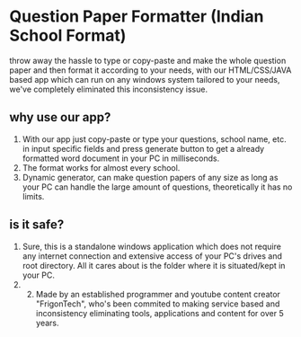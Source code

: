 # Question Paper Formatter (Indian School Format)
throw away the hassle to type or copy-paste and make the whole question paper and then format it according to your needs, with our HTML/CSS/JAVA based app which can run on any windows system tailored to your needs, we've completely eliminated this inconsistency issue.



## why use our app? 
1. With our app just copy-paste or type your questions, school name, etc. in input specific fields and press generate button to get a already formatted word document in your PC in milliseconds.
2. The format works for almost every school.
3. Dynamic generator, can make question papers of any size as long as your PC can handle the large amount of questions, theoretically it has no limits. 

## is it safe? 
1. Sure, this is a standalone windows application which does not require any internet connection and extensive access of your PC's drives and root directory. All it cares about is the folder where it is situated/kept in your PC.
2. 2. Made by an established programmer and youtube content creator "FrigonTech", who's been commited to making service based and inconsistency eliminating tools, applications and content for over 5 years.
